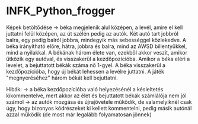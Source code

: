 # INFK_Python_frogger

Képek betöltődése -> béka megjelenik alul középen, a levél, amire el kell juttatni felül középen, az út szélén pedig az autók. Két autó tart jobbról balra, egy pedig balról jobbra, mindegyik más sebességgel közlekedve.
A béka irányítható előre, hátra, jobbra és balra, mind az AWSD billentyűkkel, mind a nyilakkal.
A békának három élete van, ezekből akkor veszít, amikor ütközik egy autóval, és visszakerül a kezdőpozícióba.
Amikor a béka eléri a levelet, a bejuttatott békák száma nő 1-gyel. A béka visszakerül a kezdőpozícióba, hogy új békát lehessen a levélre juttatni.
A játék "megnyeréséhez" három békát kell bejuttatni.

Hibák:
-> a béka kezdőpozícióba való helyezésénél a késleltetés kikommentelve, mert akkor az élet és bejuttatott békák számlálója nem jól számol
-> az autók mozgása és újrajövetele működik, de valamelyiknél csak úgy, hogy bizonyos kódrészeket ki kellett kommentelni, pedig másik autónál azzal működik (de most már legalább folyamatosan jönnek)
